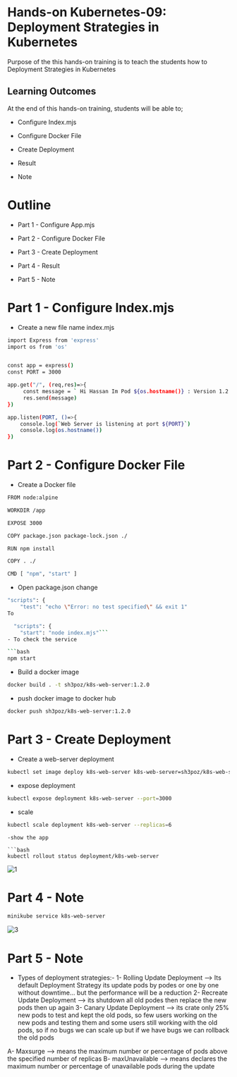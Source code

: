 # Hands-on Kubernetes-09: Deployment Strategies in Kubernetes
 

Purpose of the this hands-on training is to teach the students how to Deployment Strategies in Kubernetes 

## Learning Outcomes

At the end of this hands-on training, students will be able to;

-  Configure Index.mjs

-  Configure Docker File 

-  Create Deployment

-  Result 

-  Note 


# Outline
- Part 1 -   Configure App.mjs

- Part 2 -   Configure Docker File 

- Part 3 -   Create Deployment

- Part 4 - Result  

- Part 5 - Note  


# Part 1 - Configure Index.mjs 

- Create a new file name index.mjs

```bash
import Express from 'express'
import os from 'os'


const app = express()
const PORT = 3000

app.get("/", (req,res)=>{
     const message = ` Hi Hassan Im Pod ${os.hostname()} : Version 1.2.0`
     res.send(message)
})

app.listen(PORT, ()=>{
    console.log(`Web Server is listening at port ${PORT}`)
    console.log(os.hostname())
})
```

# Part 2 - Configure Docker File

- Create a Docker file    

```bash
FROM node:alpine

WORKDIR /app

EXPOSE 3000

COPY package.json package-lock.json ./

RUN npm install

COPY . ./

CMD [ "npm", "start" ]
```

- Open package.json change 

```bash
"scripts": {
    "test": "echo \"Error: no test specified\" && exit 1"
To

  "scripts": {
    "start": "node index.mjs"```
- To check the service 

```bash
npm start
```
- Build a docker image 

```bash
docker build . -t sh3poz/k8s-web-server:1.2.0
```
- push docker image to docker hub 

```bash
docker push sh3poz/k8s-web-server:1.2.0
```

# Part 3 - Create Deployment 

- Create a web-server deployment

```bash
kubectl set image deploy k8s-web-server k8s-web-server=sh3poz/k8s-web-server:1.2.0
```
- expose deployment 

```bash
kubectl expose deployment k8s-web-server --port=3000
```
 
- scale 

```bash
kubectl scale deployment k8s-web-server --replicas=6
```

```
-show the app 

```bash
kubectl rollout status deployment/k8s-web-server 
```
![1](https://github.com/SH3POZ/DevOps_Workshop/assets/111190149/ce865cd7-dae3-4d15-9901-20ef57c36093)

# Part 4 - Note

```bash
minikube service k8s-web-server
```
![3](https://github.com/SH3POZ/DevOps_Workshop/assets/111190149/3e1995b3-da3e-4457-9ed2-ecd0f71e02b4)


# Part 5 - Note

- Types of deployment strategies:-
1- Rolling Update Deployment --> Its default Deployment Strategy its update pods by podes or one by one without downtime... but the performance will be a reduction 
2- Recreate Update Deployment --> its shutdown all old podes then replace the new pods then up again 
3- Canary Update Deployment --> its crate only 25% new pods to test and kept the old pods, so few users working on the new pods and testing them and some users still working with the old pods, so if no bugs we can scale up but if we have bugs we can rollback  the old pods

A- Maxsurge --> means the maximum number or percentage of pods above the specified number of replicas 
B- maxUnavailable --> means declares the maximum number or percentage of unavailable pods during the update

